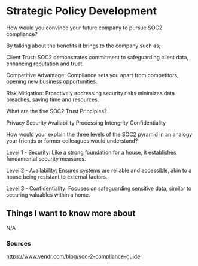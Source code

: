 # Strategic Policy Development

How would you convince your future company to pursue SOC2 compliance?

By talking about the benefits it brings to the company such as;

Client Trust: SOC2 demonstrates commitment to safeguarding client data, enhancing reputation and trust.

Competitive Advantage: Compliance sets you apart from competitors, opening new business opportunities.

Risk Mitigation: Proactively addressing security risks minimizes data breaches, saving time and resources.

What are the five SOC2 Trust Principles?

Privacy
Security
Availability
Processing Intengrity
Confidentiality

How would your explain the three levels of the SOC2 pyramid in an analogy your friends or former colleagues would understand?

Level 1 - Security: Like a strong foundation for a house, it establishes fundamental security measures.

Level 2 - Availability: Ensures systems are reliable and accessible, akin to a house being resistant to external factors.

Level 3 - Confidentiality: Focuses on safeguarding sensitive data, similar to securing valuables within a home.

## Things I want to know more about

N/A

### Sources

https://www.vendr.com/blog/soc-2-compliance-guide